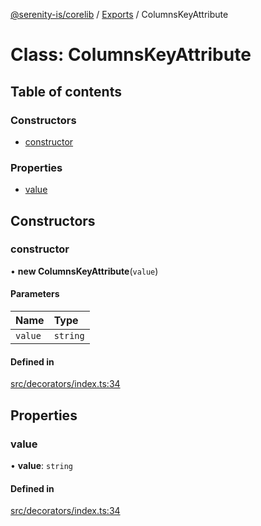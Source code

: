 [@serenity-is/corelib](../README.md) / [Exports](../modules.md) / ColumnsKeyAttribute

# Class: ColumnsKeyAttribute

## Table of contents

### Constructors

- [constructor](ColumnsKeyAttribute.md#constructor)

### Properties

- [value](ColumnsKeyAttribute.md#value)

## Constructors

### constructor

• **new ColumnsKeyAttribute**(`value`)

#### Parameters

| Name | Type |
| :------ | :------ |
| `value` | `string` |

#### Defined in

[src/decorators/index.ts:34](https://github.com/serenity-is/serenity/blob/master/packages/corelib/src/decorators/index.ts#L34)

## Properties

### value

• **value**: `string`

#### Defined in

[src/decorators/index.ts:34](https://github.com/serenity-is/serenity/blob/master/packages/corelib/src/decorators/index.ts#L34)
